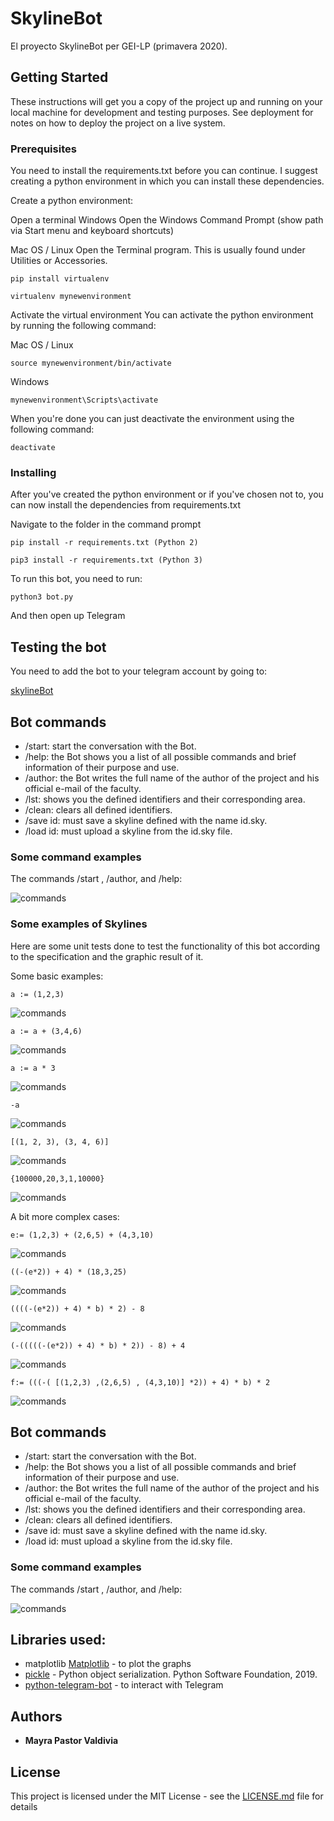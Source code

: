 # SkylineBot

El proyecto SkylineBot per GEI-LP (primavera 2020).

## Getting Started

These instructions will get you a copy of the project up and running on your local machine for development and testing purposes. See deployment for notes on how to deploy the project on a live system.

### Prerequisites

You need to install the requirements.txt before you can continue. I suggest creating a python environment in which you can install these dependencies.

Create a python environment:

Open a terminal
Windows
Open the Windows Command Prompt (show path via Start menu and keyboard shortcuts)

Mac OS / Linux
Open the Terminal program. This is usually found under Utilities or Accessories.

```
pip install virtualenv

```

```
virtualenv mynewenvironment

```
Activate the virtual environment
You can activate the python environment by running the following command:

Mac OS / Linux
```
source mynewenvironment/bin/activate
```
Windows
```
mynewenvironment\Scripts\activate

```

When you're done you can just deactivate the environment using the following command:
```
deactivate

```

### Installing

After you've created the python environment or if you've chosen not to, you can now install the dependencies from requirements.txt

Navigate to the folder in the command prompt

```
pip install -r requirements.txt (Python 2)

pip3 install -r requirements.txt (Python 3)

```

To run this bot, you need to run:

```
python3 bot.py
```

And then open up Telegram

## Testing the bot

You need to add the bot to your telegram account by going to:

[skylineBot](t.me/lp_skylineBot)

## Bot commands

* /start: start the conversation with the Bot.
* /help: the Bot shows you a list of all possible commands and brief information of their purpose and use.
* /author: the Bot writes the full name of the author of the project and his official e-mail of the faculty.
* /lst: shows you the defined identifiers and their corresponding area.
* /clean: clears all defined identifiers.
* /save id: must save a skyline defined with the name id.sky.
* /load id: must upload a skyline from the id.sky file.


### Some command examples

The commands /start , /author, and /help:

![commands](/outputs/commands1.png)


### Some examples of Skylines

Here are some unit tests done to test the functionality of this bot according to the specification and the graphic result of it.

Some basic examples:

```
a := (1,2,3)

```
![commands](/outputs/skybasic1.png)

```
a := a + (3,4,6)

```
![commands](/outputs/skybasic2.png)

```
a := a * 3

```
![commands](/outputs/skybasic3.png)


```
-a

```
![commands](/outputs/skybasic4.png)


```
[(1, 2, 3), (3, 4, 6)]

```
![commands](/outputs/skybasic5.png)


```
{100000,20,3,1,10000}

```
![commands](/outputs/skycom6.png)


A bit more complex cases:

```
e:= (1,2,3) + (2,6,5) + (4,3,10)

```
![commands](/outputs/skycom7.png)


```
((-(e*2)) + 4) * (18,3,25)

```
![commands](/outputs/skycom8.png)


```
((((-(e*2)) + 4) * b) * 2) - 8

```
![commands](/outputs/skycom9.png)


```
(-(((((-(e*2)) + 4) * b) * 2)) - 8) + 4

```
![commands](/outputs/skycom10.png)


```
f:= (((-( [(1,2,3) ,(2,6,5) , (4,3,10)] *2)) + 4) * b) * 2
```
![commands](/outputs/skycom11.png)


## Bot commands

* /start: start the conversation with the Bot.
* /help: the Bot shows you a list of all possible commands and brief information of their purpose and use.
* /author: the Bot writes the full name of the author of the project and his official e-mail of the faculty.
* /lst: shows you the defined identifiers and their corresponding area.
* /clean: clears all defined identifiers.
* /save id: must save a skyline defined with the name id.sky.
* /load id: must upload a skyline from the id.sky file.


### Some command examples

The commands /start , /author, and /help:

![commands](/outputs/commands1.jpg)



## Libraries used:

* matplotlib [Matplotlib](https://matplotlib.org/) - to plot the graphs
* [pickle](https://docs.python.org/3.6/library/pickle.html) - Python object serialization. Python Software Foundation, 2019.
* [python-telegram-bot](https://python-telegram-bot.org/) - to interact with Telegram


## Authors

* **Mayra Pastor Valdivia** 

## License

This project is licensed under the MIT License - see the [LICENSE.md](LICENSE.md) file for details

